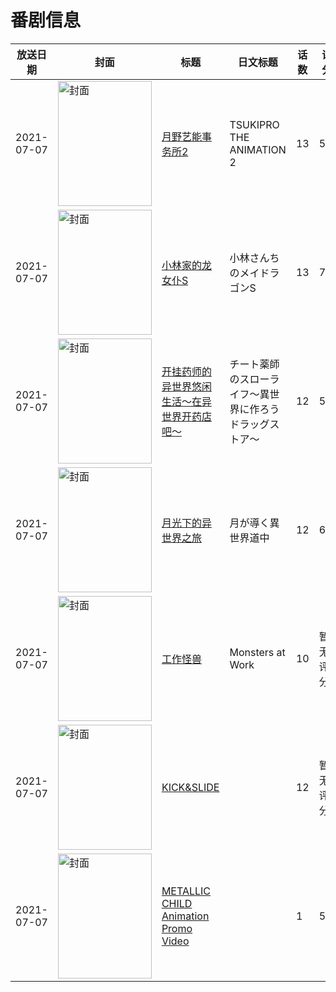 # 番剧信息

|放送日期|封面|标题|日文标题|话数|评分|评分人数|
|---|---|---|---|---|---|---|
|2021-07-07|<img src="//lain.bgm.tv/pic/cover/c/6f/e1/234094_4bLJ9.jpg" alt="封面" style="width:150px;height:200px;object-fit:cover;">|[月野艺能事务所2](https://bangumi.tv/subject/234094)|TSUKIPRO THE ANIMATION 2|13|5.3|18人评分|
|2021-07-07|<img src="//lain.bgm.tv/pic/cover/c/17/ed/274234_iZ22k.jpg" alt="封面" style="width:150px;height:200px;object-fit:cover;">|[小林家的龙女仆S](https://bangumi.tv/subject/274234)|小林さんちのメイドラゴンS|13|7.6|10628人评分|
|2021-07-07|<img src="//lain.bgm.tv/pic/cover/c/d2/b0/297361_ALyM7.jpg" alt="封面" style="width:150px;height:200px;object-fit:cover;">|[开挂药师的异世界悠闲生活～在异世界开药店吧～](https://bangumi.tv/subject/297361)|チート薬師のスローライフ～異世界に作ろうドラッグストア～|12|5.5|1219人评分|
|2021-07-07|<img src="//lain.bgm.tv/pic/cover/c/26/ea/317275_t23SU.jpg" alt="封面" style="width:150px;height:200px;object-fit:cover;">|[月光下的异世界之旅](https://bangumi.tv/subject/317275)|月が導く異世界道中|12|6.0|2467人评分|
|2021-07-07|<img src="//lain.bgm.tv/pic/cover/c/f0/70/337771_3prnm.jpg" alt="封面" style="width:150px;height:200px;object-fit:cover;">|[工作怪兽](https://bangumi.tv/subject/337771)|Monsters at Work|10|暂无评分|少于10人评分|
|2021-07-07|<img src="//lain.bgm.tv/pic/cover/c/83/f2/339247_ijfsw.jpg" alt="封面" style="width:150px;height:200px;object-fit:cover;">|[KICK&SLIDE](https://bangumi.tv/subject/339247)||12|暂无评分|少于10人评分|
|2021-07-07|<img src="//lain.bgm.tv/pic/cover/c/95/31/344937_QhZRF.jpg" alt="封面" style="width:150px;height:200px;object-fit:cover;">|[METALLIC CHILD Animation Promo Video](https://bangumi.tv/subject/344937)||1|5.2|20人评分|
